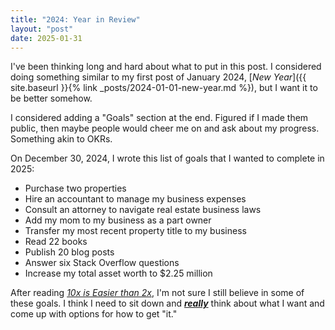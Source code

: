 ```yaml
---
title: "2024: Year in Review"
layout: "post"
date: 2025-01-31
---
```


I've been thinking long and hard about what to put in this post.
I considered doing something similar to my first post of January 2024,
[_New Year_]({{ site.baseurl }}{% link _posts/2024-01-01-new-year.md %}), but I want it to be better somehow.

I considered adding a "Goals" section at the end.
Figured if I made them public, then maybe people would cheer me on and ask about my progress.
Something akin to OKRs.

On December 30, 2024, I wrote this list of goals that I wanted to complete in 2025:
- Purchase two properties
- Hire an accountant to manage my business expenses
- Consult an attorney to navigate real estate business laws
- Add my mom to my business as a part owner
- Transfer my most recent property title to my business
- Read 22 books
- Publish 20 blog posts
- Answer six Stack Overflow questions
- Increase my total asset worth to $2.25 million

After reading [_10x is Easier than 2x_](https://10xeasierbook.com/), I'm not sure I still believe in some of these goals.
I think I need to sit down and _**<u>really</u>**_ think about what I want and come up with options for how to get "it."